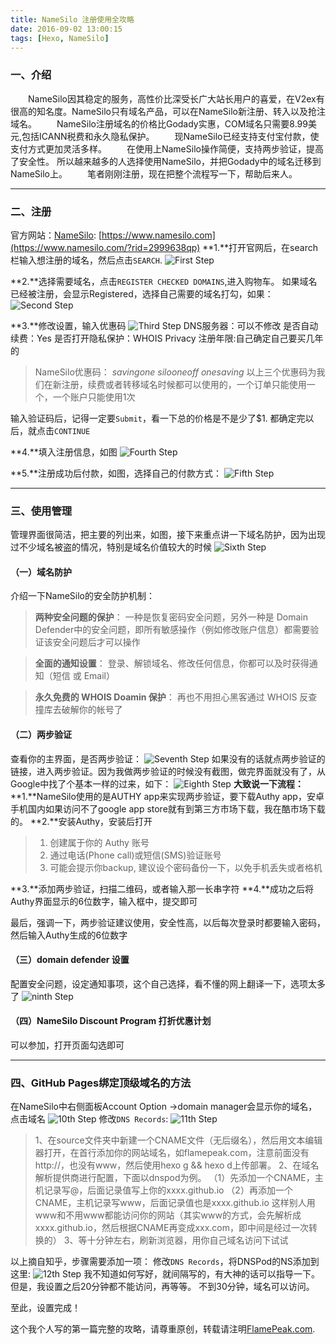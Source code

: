 ```yaml
---
title: NameSilo 注册使用全攻略
date: 2016-09-02 13:00:15
tags: [Hexo, NameSilo]
---
```


### 一、介绍
　　NameSilo因其稳定的服务，高性价比深受长广大站长用户的喜爱，在V2ex有很高的知名度。NameSilo只有域名产品，可以在NameSilo新注册、转入以及抢注域名。
　　NameSilo注册域名的价格比Godady实惠，COM域名只需要8.99美元,包括ICANN税费和永久隐私保护。
　　现NameSilo已经支持支付宝付款，使支付方式更加灵活多样。
　　在使用上NameSilo操作简便，支持两步验证，提高了安全性。
所以越来越多的人选择使用NameSilo，并把Godady中的域名迁移到NameSilo上。
　　笔者刚刚注册，现在把整个流程写一下，帮助后来人。

---

### 二、注册
官方网站：[NameSilo](https://www.namesilo.com/?rid=2999638qp): [https://www.namesilo.com](https://www.namesilo.com/?rid=2999638qp)
**1.**打开官网后，在search栏输入想注册的域名，然后点击`SEARCH`.
![First Step](/sourcepictures/20160902/1_search.jpg)

**2.**选择需要域名，点击`REGISTER CHECKED DOMAINS`,进入购物车。
如果域名已经被注册，会显示Registered，选择自己需要的域名打勾，如果：
![Second Step](/sourcepictures/20160902/2_search_result.jpg)

**3.**修改设置，输入优惠码
![Third Step](/sourcepictures/20160902/3_cart_content.jpg)
DNS服务器：可以不修改
是否自动续费：Yes
是否打开隐私保护：WHOIS Privacy
注册年限:自己确定自己要买几年的
> NameSilo优惠码：
> *savingone*
> *silooneoff*
> *onesaving*
> 以上三个优惠码为我们在新注册，续费或者转移域名时候都可以使用的，一个订单只能使用一个，一个账户只能使用1次

输入验证码后，记得一定要`Submit`，看一下总的价格是不是少了$1.
都确定完以后，就点击`CONTINUE`

**4.**填入注册信息，如图
![Fourth Step](/sourcepictures/20160902/4_user_register.jpg)

**5.**注册成功后付款，如图，选择自己的付款方式：
![Fifth Step](/sourcepictures/20160902/5_payment_ways.png)

---
### 三、使用管理
管理界面很简洁，把主要的列出来，如图，接下来重点讲一下域名防护，因为出现过不少域名被盗的情况，特别是域名价值较大的时候
![Sixth Step](/sourcepictures/20160902/6_manager_panel.jpg)

#### （一）域名防护
介绍一下NameSilo的安全防护机制：
> **两种安全问题的保护**：
> 一种是恢复密码安全问题，另外一种是 Domain Defender中的安全问题，即所有敏感操作（例如修改账户信息）都需要验证该安全问题后才可以操作

> **全面的通知设置**：
> 登录、解锁域名、修改任何信息，你都可以及时获得通知（短信 或 Email）

> **永久免费的 WHOIS Doamin 保护**：
> 再也不用担心黑客通过 WHOIS 反查撞库去破解你的帐号了

#### （二）两步验证
查看你的主界面，是否两步验证：
![Seventh Step](/sourcepictures/20160902/7_security_condition.png)
如果没有的话就点两步验证的链接，进入两步验证。因为我做两步验证的时候没有截图，做完界面就没有了，从Google中找了个基本一样的过来，如下：
![Eighth Step](/sourcepictures/20160902/8_2factor_auth.png)
**大致说一下流程：**
**1.**NameSilo使用的是AUTHY app来实现两步验证，要下载Authy app，安卓手机国内如果访问不了google app store就有到第三方市场下载，我在酷市场下载的。
**2.**安装Authy，安装后打开
> 1. 创建属于你的 Authy 账号
> 2. 通过电话(Phone call)或短信(SMS)验证账号
> 3. 可能会提示你backup, 建议设个密码备份一下，以免手机丢失或者格机

**3.**添加两步验证，扫描二维码，或者输入那一长串字符
**4.**成功之后将Authy界面显示的6位数字，输入框中，提交即可

最后，强调一下，两步验证建议使用，安全性高，以后每次登录时都要输入密码，然后输入Authy生成的6位数字


#### （三）domain defender 设置
配置安全问题，设定通知事项，这个自己选择，看不懂的网上翻译一下，选项太多了
![ninth Step](/sourcepictures/20160902/9_defender_config.jpg)

#### （四）NameSilo Discount Program 打折优惠计划
可以参加，打开页面勾选即可

---
### 四、GitHub Pages绑定顶级域名的方法
在NameSilo中右侧面板Account Option ->domain manager会显示你的域名，点击域名
![10th Step](/sourcepictures/20160902/10_domain_console.jpg)
修改`DNS Records`:
![11th Step](/sourcepictures/20160902/11_dns_records.jpg)

> 1、在source文件夹中新建一个CNAME文件（无后缀名），然后用文本编辑器打开，在首行添加你的网站域名，如flamepeak.com，注意前面没有http://，也没有www，然后使用hexo g && hexo d上传部署。
> 2、在域名解析提供商进行配置，下面以dnspod为例。
（1）先添加一个CNAME，主机记录写@，后面记录值写上你的xxxx.github.io
（2）再添加一个CNAME，主机记录写www，后面记录值也是xxxx.github.io
这样别人用www和不用www都能访问你的网站（其实www的方式，会先解析成xxxx.github.io，然后根据CNAME再变成xxx.com，即中间是经过一次转换的）
> 3、等十分钟左右，刷新浏览器，用你自己域名访问下试试

以上摘自知乎，步骤需要添加一项：
修改`DNS Records`，将DNSPod的NS添加到这里:
![12th Step](/sourcepictures/20160902/12_nameserver_entry.jpg)
我不知道如何写好，就间隔写的，有大神的话可以指导一下。
但是，我设置之后20分钟都不能访问，再等等。
不到30分钟，域名可以访问。

至此，设置完成！

这个我个人写的第一篇完整的攻略，请尊重原创，转载请注明[FlamePeak.com](FlamePeak.com).







